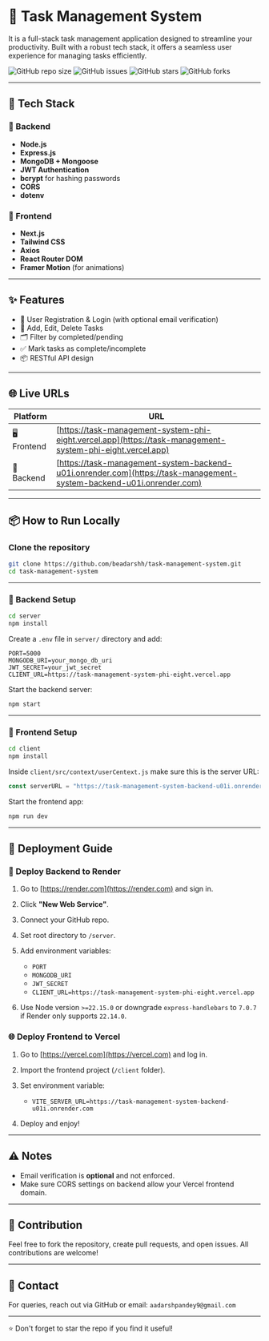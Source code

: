 # 📝 Task Management System

It is a full-stack task management application designed to streamline your productivity. Built with a robust tech stack, it offers a seamless user experience for managing tasks efficiently.

![GitHub repo size](https://img.shields.io/github/repo-size/beadarshh/task-management-system)
![GitHub issues](https://img.shields.io/github/issues/beadarshh/task-management-system)
![GitHub stars](https://img.shields.io/github/stars/beadarshh/task-management-system?style=social)
![GitHub forks](https://img.shields.io/github/forks/beadarshh/task-management-system?style=social)

---

## 🚀 Tech Stack

### 🔧 Backend

* **Node.js**
* **Express.js**
* **MongoDB + Mongoose**
* **JWT Authentication**
* **bcrypt** for hashing passwords
* **CORS**
* **dotenv**

### 🎨 Frontend

* **Next.js**
* **Tailwind CSS**
* **Axios**
* **React Router DOM**
* **Framer Motion** (for animations)

---

## ✨ Features

* 🔐 User Registration & Login (with optional email verification)
* 📌 Add, Edit, Delete Tasks
* 🗂️ Filter by completed/pending
* ✅ Mark tasks as complete/incomplete
* 📦 RESTful API design

---

## 🌐 Live URLs

| Platform     | URL                                                                                                                  |
| ------------ | -------------------------------------------------------------------------------------------------------------------- |
| 🖥️ Frontend | [https://task-management-system-phi-eight.vercel.app](https://task-management-system-phi-eight.vercel.app)           |
| 🔧 Backend   | [https://task-management-system-backend-u01i.onrender.com](https://task-management-system-backend-u01i.onrender.com) |

---

## 📦 How to Run Locally

### Clone the repository

```bash
git clone https://github.com/beadarshh/task-management-system.git
cd task-management-system
```

---

### 🔨 Backend Setup

```bash
cd server
npm install
```

Create a `.env` file in `server/` directory and add:

```env
PORT=5000
MONGODB_URI=your_mongo_db_uri
JWT_SECRET=your_jwt_secret
CLIENT_URL=https://task-management-system-phi-eight.vercel.app
```

Start the backend server:

```bash
npm start
```

---

### 🎯 Frontend Setup

```bash
cd client
npm install
```

Inside `client/src/context/userCentext.js` make sure this is the server URL:

```js
const serverURL = "https://task-management-system-backend-u01i.onrender.com";
```

Start the frontend app:

```bash
npm run dev
```

---

## 🚀 Deployment Guide

### 🔧 Deploy Backend to Render

1. Go to [https://render.com](https://render.com) and sign in.
2. Click **"New Web Service"**.
3. Connect your GitHub repo.
4. Set root directory to `/server`.
5. Add environment variables:

   * `PORT`
   * `MONGODB_URI`
   * `JWT_SECRET`
   * `CLIENT_URL=https://task-management-system-phi-eight.vercel.app`
6. Use Node version `>=22.15.0` or downgrade `express-handlebars` to `7.0.7` if Render only supports `22.14.0`.

### 🌐 Deploy Frontend to Vercel

1. Go to [https://vercel.com](https://vercel.com) and log in.
2. Import the frontend project (`/client` folder).
3. Set environment variable:

   * `VITE_SERVER_URL=https://task-management-system-backend-u01i.onrender.com`
4. Deploy and enjoy!

---

## ⚠️ Notes

* Email verification is **optional** and not enforced.
* Make sure CORS settings on backend allow your Vercel frontend domain.

---

## 🤝 Contribution

Feel free to fork the repository, create pull requests, and open issues. All contributions are welcome!

---

## 📧 Contact

For queries, reach out via GitHub or email: `aadarshpandey9@gmail.com`

---

⭐️ Don't forget to star the repo if you find it useful!
